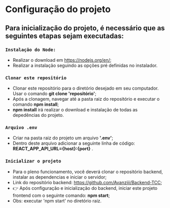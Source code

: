 # Configuração do projeto

## Para inicialização do projeto, é necessário que as seguintes etapas sejam executadas:

### `Instalação do Node:`
* Realizar o download em https://nodejs.org/en/;
* Realizar a instalação seguindo as opções pré definidas no instalador.

### `Clonar este repositório`
* Clonar este repositório para o diretório desejado em seu computador. Usar o comando **git clone 'repositório'**;
* Após a clonagem, navegar até a pasta raiz do repositório e executar o comando **npm install**;
* **npm install** irá realizar o download e instalação de todas as depedências do projeto.

### `Arquivo .env`
* Criar na pasta raiz do projeto um arquivo **'.env'**;
* Dentro deste arquivo adicionar a seguinte linha de código: **REACT_APP_API_URL={host}:{port}** .

### `Inicializar o projeto`
* Para o pleno funcionamento, você deverá clonar o repositório backend, instalar as dependencias e iniciar o servidor;
* Link do repositório backend: https://github.com/Avanziii/Backend-TCC;
* 👉 Após configuração e inicialização do backend, iniciar este projeto frontend com o seguinte comando: **npm start**; 
* Obs: executar 'npm start' no diretório raiz.
